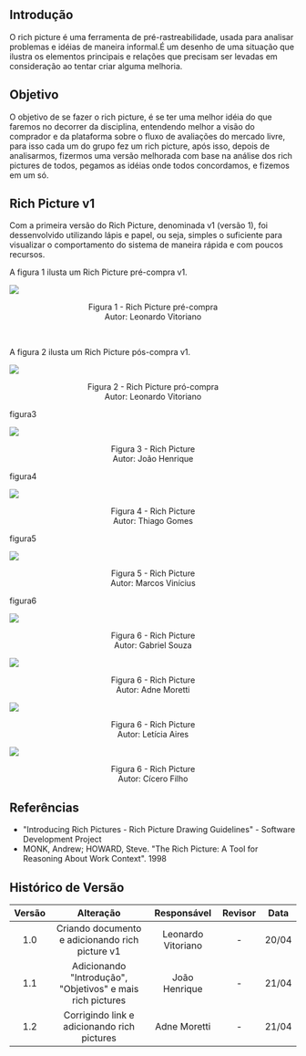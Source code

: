 ## Introdução
O rich picture é uma ferramenta de pré-rastreabilidade, usada para analisar problemas e idéias de maneira informal.É um desenho de uma situação que ilustra os elementos principais e relações que precisam ser levadas em consideração ao tentar criar alguma melhoria.


## Objetivo 
O objetivo de se fazer o rich picture, é se ter uma melhor idéia do que faremos no decorrer da disciplina, entendendo melhor a visão do comprador e da plataforma sobre o fluxo de avaliações do mercado livre, para isso cada um do grupo fez um rich picture, após isso, depois de analisarmos, fizermos uma versão melhorada com base na análise dos rich pictures de todos, pegamos as idéias onde todos concordamos, e fizemos em um só.


## Rich Picture v1

Com a primeira versão do Rich Picture, denominada v1 (versão 1), foi dessenvolvido utilizando lápis e papel, ou seja, simples o suficiente para visualizar o comportamento do sistema de maneira rápida e com poucos recursos.

A figura 1 ilusta um Rich Picture pré-compra v1.
<br>

<img src="assets/RichPicture/versao1/RP_v1_preCompra.jpg">

<p align="center">
Figura 1 - Rich Picture pré-compra<br>Autor: Leonardo Vitoriano
</p> <br>

A figura 2 ilusta um Rich Picture pós-compra v1.
<br>

<img align="center" src="assets/RichPicture/versao1/RP_v1_posCompra.jpg">

<p align='center'>
Figura 2 - Rich Picture pró-compra<br>Autor: Leonardo Vitoriano
</p>

figura3
<br>

<img src="assets/RichPicture/versao1/RichPictureV1JoaoHenrique.jpeg">

<p align='center'>
Figura 3 - Rich Picture <br>Autor: João Henrique
</p>

figura4
<br>

<img src="assets/RichPicture/versao1/RP_V1_ThiagoGomes.jpeg">

<p align='center'>
Figura 4 - Rich Picture <br>Autor: Thiago Gomes
</p>

figura5
<br>

<img src="assets/RichPicture/versao1/RP_V1_MarcosVinicius.jpeg">

<p align='center'>
Figura 5 - Rich Picture <br>Autor: Marcos Vinícius
</p>

figura6
<br>

<img src="assets/RichPicture/versao1/RP_V1_GabrielSouza.jpeg">

<p align='center'>
Figura 6 - Rich Picture <br>Autor: Gabriel Souza
</p>

<img src="assets/RichPicture/versao1/RP_V1_AdneMoreira.jpeg">

<p align='center'>
Figura 6 - Rich Picture <br>Autor: Adne Moretti
</p>

<img src="assets/RichPicture/versao1/RP_V1_LeticiaAires.jpeg">

<p align='center'>
Figura 6 - Rich Picture <br>Autor: Letícia Aires
</p>

<img src="assets/RichPicture/versao1/RP_V1_CiceroFilho.jpeg">

<p align='center'>
Figura 6 - Rich Picture <br>Autor: Cícero Filho
</p>


## Referências
- "Introducing Rich Pictures - Rich Picture Drawing Guidelines" - Software Development Project
- MONK, Andrew; HOWARD, Steve. "The Rich Picture: A Tool for Reasoning About Work Context". 1998

## Histórico de Versão

| Versão |      Alteração       |                Responsável                 |    Revisor    | Data  |
| :----: | :------------------: | :----------------------------------------: | :-----------: | :---: | 
| 1.0    | Criando documento e adicionando rich picture v1   | Leonardo Vitoriano | - | 20/04 |
| 1.1    | Adicionando "Introdução", "Objetivos" e mais rich pictures   | João Henrique | - | 21/04 |
| 1.2    | Corrigindo link e adicionando rich pictures   | Adne Moretti | - | 21/04 |
